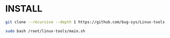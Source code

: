 # INSTALL
```sh
git clone --recursive --depth 1 https://github.com/bug-sys/Linux-tools
```
```sh
sudo bash /root/linux-tools/main.sh
```
